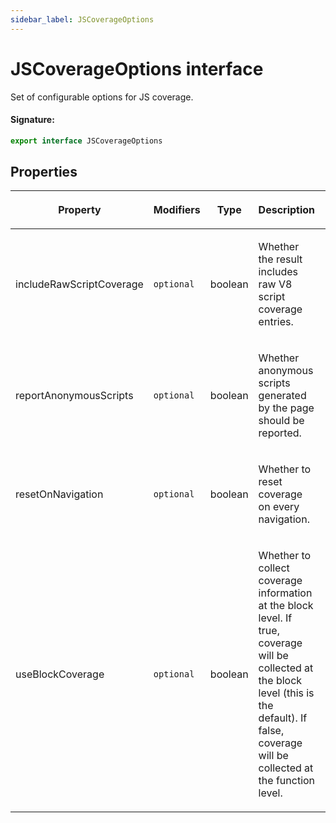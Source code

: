```yaml
---
sidebar_label: JSCoverageOptions
---
```


# JSCoverageOptions interface

Set of configurable options for JS coverage.

#### Signature:

```typescript
export interface JSCoverageOptions
```

## Properties

<table><thead><tr><th>

Property

</th><th>

Modifiers

</th><th>

Type

</th><th>

Description

</th><th>

Default

</th></tr></thead>
<tbody><tr><td>

<p id="includerawscriptcoverage">includeRawScriptCoverage</p>

</td><td>

`optional`

</td><td>

boolean

</td><td>

Whether the result includes raw V8 script coverage entries.

</td><td>

</td></tr>
<tr><td>

<p id="reportanonymousscripts">reportAnonymousScripts</p>

</td><td>

`optional`

</td><td>

boolean

</td><td>

Whether anonymous scripts generated by the page should be reported.

</td><td>

</td></tr>
<tr><td>

<p id="resetonnavigation">resetOnNavigation</p>

</td><td>

`optional`

</td><td>

boolean

</td><td>

Whether to reset coverage on every navigation.

</td><td>

</td></tr>
<tr><td>

<p id="useblockcoverage">useBlockCoverage</p>

</td><td>

`optional`

</td><td>

boolean

</td><td>

Whether to collect coverage information at the block level. If true, coverage will be collected at the block level (this is the default). If false, coverage will be collected at the function level.

</td><td>

</td></tr>
</tbody></table>

